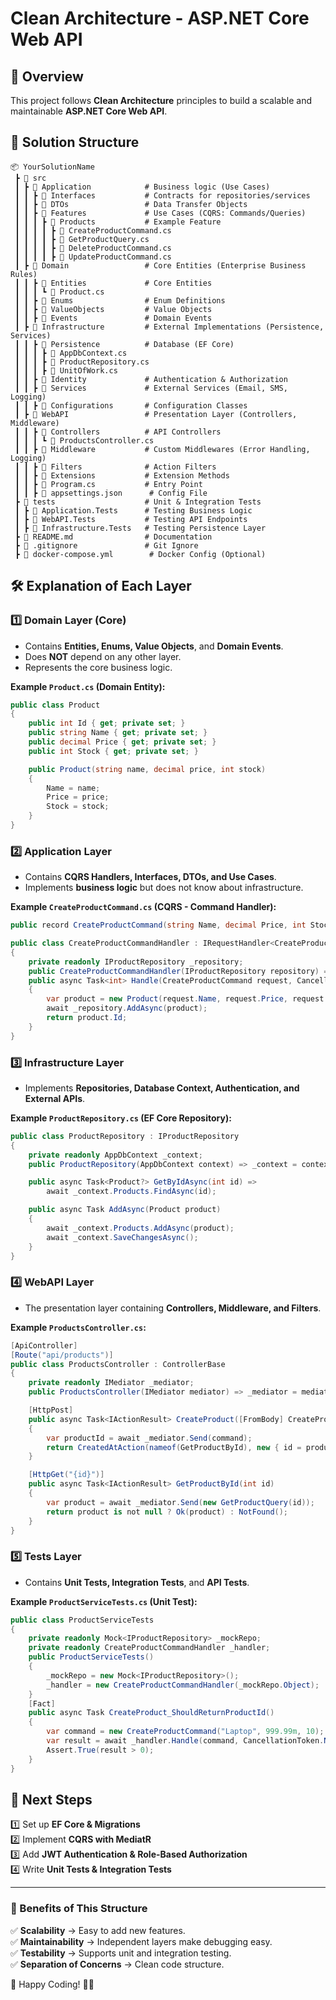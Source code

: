 # Clean Architecture - ASP.NET Core Web API

## 📌 Overview
This project follows **Clean Architecture** principles to build a scalable and maintainable **ASP.NET Core Web API**.

## 📂 Solution Structure
```
📦 YourSolutionName
 ┣ 📂 src
 ┃ ┣ 📂 Application            # Business logic (Use Cases)
 ┃ ┃ ┣ 📂 Interfaces           # Contracts for repositories/services
 ┃ ┃ ┣ 📂 DTOs                 # Data Transfer Objects
 ┃ ┃ ┣ 📂 Features             # Use Cases (CQRS: Commands/Queries)
 ┃ ┃ ┃ ┣ 📂 Products           # Example Feature
 ┃ ┃ ┃ ┃ ┣ 📄 CreateProductCommand.cs
 ┃ ┃ ┃ ┃ ┣ 📄 GetProductQuery.cs
 ┃ ┃ ┃ ┃ ┣ 📄 DeleteProductCommand.cs
 ┃ ┃ ┃ ┃ ┣ 📄 UpdateProductCommand.cs
 ┃ ┣ 📂 Domain                 # Core Entities (Enterprise Business Rules)
 ┃ ┃ ┣ 📂 Entities             # Core Entities
 ┃ ┃ ┃ ┗ 📄 Product.cs
 ┃ ┃ ┣ 📂 Enums                # Enum Definitions
 ┃ ┃ ┣ 📂 ValueObjects         # Value Objects
 ┃ ┃ ┣ 📂 Events               # Domain Events
 ┃ ┣ 📂 Infrastructure         # External Implementations (Persistence, Services)
 ┃ ┃ ┣ 📂 Persistence          # Database (EF Core)
 ┃ ┃ ┃ ┣ 📄 AppDbContext.cs
 ┃ ┃ ┃ ┣ 📄 ProductRepository.cs
 ┃ ┃ ┃ ┣ 📄 UnitOfWork.cs
 ┃ ┃ ┣ 📂 Identity             # Authentication & Authorization
 ┃ ┃ ┣ 📂 Services             # External Services (Email, SMS, Logging)
 ┃ ┃ ┣ 📂 Configurations       # Configuration Classes
 ┃ ┣ 📂 WebAPI                 # Presentation Layer (Controllers, Middleware)
 ┃ ┃ ┣ 📂 Controllers          # API Controllers
 ┃ ┃ ┃ ┗ 📄 ProductsController.cs
 ┃ ┃ ┣ 📂 Middleware           # Custom Middlewares (Error Handling, Logging)
 ┃ ┃ ┣ 📂 Filters              # Action Filters
 ┃ ┃ ┣ 📂 Extensions           # Extension Methods
 ┃ ┃ ┣ 📄 Program.cs           # Entry Point
 ┃ ┃ ┣ 📄 appsettings.json      # Config File
 ┣ 📂 tests                    # Unit & Integration Tests
 ┃ ┣ 📂 Application.Tests      # Testing Business Logic
 ┃ ┣ 📂 WebAPI.Tests           # Testing API Endpoints
 ┃ ┣ 📂 Infrastructure.Tests   # Testing Persistence Layer
 ┣ 📄 README.md                # Documentation
 ┣ 📄 .gitignore               # Git Ignore
 ┣ 📄 docker-compose.yml        # Docker Config (Optional)
```

## 🛠️ Explanation of Each Layer
### 1️⃣ Domain Layer (Core)
- Contains **Entities, Enums, Value Objects**, and **Domain Events**.
- Does **NOT** depend on any other layer.
- Represents the core business logic.

**Example `Product.cs` (Domain Entity):**
```csharp
public class Product
{
    public int Id { get; private set; }
    public string Name { get; private set; }
    public decimal Price { get; private set; }
    public int Stock { get; private set; }

    public Product(string name, decimal price, int stock)
    {
        Name = name;
        Price = price;
        Stock = stock;
    }
}
```

### 2️⃣ Application Layer
- Contains **CQRS Handlers, Interfaces, DTOs, and Use Cases**.
- Implements **business logic** but does not know about infrastructure.

**Example `CreateProductCommand.cs` (CQRS - Command Handler):**
```csharp
public record CreateProductCommand(string Name, decimal Price, int Stock) : IRequest<int>;

public class CreateProductCommandHandler : IRequestHandler<CreateProductCommand, int>
{
    private readonly IProductRepository _repository;
    public CreateProductCommandHandler(IProductRepository repository) => _repository = repository;
    public async Task<int> Handle(CreateProductCommand request, CancellationToken cancellationToken)
    {
        var product = new Product(request.Name, request.Price, request.Stock);
        await _repository.AddAsync(product);
        return product.Id;
    }
}
```

### 3️⃣ Infrastructure Layer
- Implements **Repositories, Database Context, Authentication, and External APIs**.

**Example `ProductRepository.cs` (EF Core Repository):**
```csharp
public class ProductRepository : IProductRepository
{
    private readonly AppDbContext _context;
    public ProductRepository(AppDbContext context) => _context = context;

    public async Task<Product?> GetByIdAsync(int id) =>
        await _context.Products.FindAsync(id);

    public async Task AddAsync(Product product)
    {
        await _context.Products.AddAsync(product);
        await _context.SaveChangesAsync();
    }
}
```

### 4️⃣ WebAPI Layer
- The presentation layer containing **Controllers, Middleware, and Filters**.

**Example `ProductsController.cs`:**
```csharp
[ApiController]
[Route("api/products")]
public class ProductsController : ControllerBase
{
    private readonly IMediator _mediator;
    public ProductsController(IMediator mediator) => _mediator = mediator;

    [HttpPost]
    public async Task<IActionResult> CreateProduct([FromBody] CreateProductCommand command)
    {
        var productId = await _mediator.Send(command);
        return CreatedAtAction(nameof(GetProductById), new { id = productId }, command);
    }

    [HttpGet("{id}")]
    public async Task<IActionResult> GetProductById(int id)
    {
        var product = await _mediator.Send(new GetProductQuery(id));
        return product is not null ? Ok(product) : NotFound();
    }
}
```

### 5️⃣ Tests Layer
- Contains **Unit Tests, Integration Tests**, and **API Tests**.

**Example `ProductServiceTests.cs` (Unit Test):**
```csharp
public class ProductServiceTests
{
    private readonly Mock<IProductRepository> _mockRepo;
    private readonly CreateProductCommandHandler _handler;
    public ProductServiceTests()
    {
        _mockRepo = new Mock<IProductRepository>();
        _handler = new CreateProductCommandHandler(_mockRepo.Object);
    }
    [Fact]
    public async Task CreateProduct_ShouldReturnProductId()
    {
        var command = new CreateProductCommand("Laptop", 999.99m, 10);
        var result = await _handler.Handle(command, CancellationToken.None);
        Assert.True(result > 0);
    }
}
```

## 🚀 Next Steps
1️⃣ Set up **EF Core & Migrations**  
2️⃣ Implement **CQRS with MediatR**  
3️⃣ Add **JWT Authentication & Role-Based Authorization**  
4️⃣ Write **Unit Tests & Integration Tests**  

---

### **🎯 Benefits of This Structure**
✅ **Scalability** → Easy to add new features.  
✅ **Maintainability** → Independent layers make debugging easy.  
✅ **Testability** → Supports unit and integration testing.  
✅ **Separation of Concerns** → Clean code structure.  

🚀 Happy Coding! 🎯🔥

